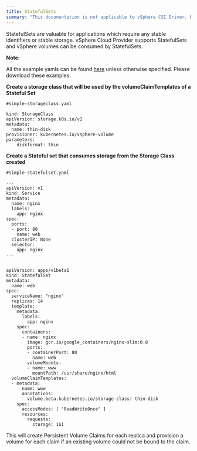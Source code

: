 ```yaml
---
title: StatefulSets
summary: "This documentation is not applicable to vSphere CSI Driver. Please visit https://vsphere-csi-driver.sigs.k8s.io/ for information about vSphere CSI Driver."
---
```


StatefulSets are valuable for applications which require any stable identifiers or stable storage. vSphere Cloud Provider supports StatefulSets and vSphere volumes can be consumed by StatefulSets.

**Note:**

All the example yamls can be found [here](https://github.com/Kubernetes/Kubernetes/tree/master/examples/volumes/vsphere) unless otherwise specified. Please download these examples.

**Create a storage class that will be used by the volumeClaimTemplates of a Stateful Set**

```
#simple-storageclass.yaml

kind: StorageClass
apiVersion: storage.k8s.io/v1
metadata:
  name: thin-disk
provisioner: kubernetes.io/vsphere-volume
parameters:
    diskformat: thin
```

**Create a Stateful set that consumes storage from the Storage Class created**

```
#simple-statefulset.yaml

---
apiVersion: v1
kind: Service
metadata:
  name: nginx
  labels:
    app: nginx
spec:
  ports:
  - port: 80
    name: web
  clusterIP: None
  selector:
    app: nginx
---


apiVersion: apps/v1beta1
kind: StatefulSet
metadata:
  name: web
spec:
  serviceName: "nginx"
  replicas: 14
  template:
    metadata:
      labels:
        app: nginx
    spec:
      containers:
      - name: nginx
        image: gcr.io/google_containers/nginx-slim:0.8
        ports:
        - containerPort: 80
          name: web
        volumeMounts:
        - name: www
          mountPath: /usr/share/nginx/html
  volumeClaimTemplates:
  - metadata:
      name: www
      annotations:
        volume.beta.kubernetes.io/storage-class: thin-disk
    spec:
      accessModes: [ "ReadWriteOnce" ]
      resources:
        requests:
          storage: 1Gi
```

This will create Persistent Volume Claims for each replica and provision a volume for each claim if an existing volume could not be bound to the claim.
